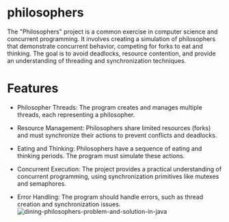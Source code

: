 # philosophers

The "Philosophers" project is a common exercise in computer science and concurrent programming. It involves creating a simulation of philosophers that demonstrate concurrent behavior, competing for forks to eat and thinking. The goal is to avoid deadlocks, resource contention, and provide an understanding of threading and synchronization techniques.

# Features

* Philosopher Threads: The program creates and manages multiple threads, each representing a philosopher.

* Resource Management: Philosophers share limited resources (forks) and must synchronize their actions to prevent conflicts and deadlocks.

* Eating and Thinking: Philosophers have a sequence of eating and thinking periods. The program must simulate these actions.

* Concurrent Execution: The project provides a practical understanding of concurrent programming, using synchronization primitives like mutexes and semaphores.

* Error Handling: The program should handle errors, such as thread creation and synchronization issues.
![dining-philosophers-problem-and-solution-in-java](https://github.com/ayshafarheen/philosophers/assets/64208210/3ade8442-7ae5-4ba8-872a-9c0b8b269e23)
